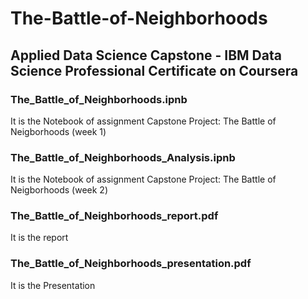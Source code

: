 # The-Battle-of-Neighborhoods

## Applied Data Science Capstone - IBM Data Science Professional Certificate on Coursera

### The_Battle_of_Neighborhoods.ipnb
<p> It is the Notebook of assignment Capstone Project: The Battle of Neigborhoods (week 1)</p>


### The_Battle_of_Neighborhoods_Analysis.ipnb
<p> It is the Notebook of assignment Capstone Project: The Battle of Neigborhoods (week 2)</p>


### The_Battle_of_Neighborhoods_report.pdf  
<p> It is the report</p>

### The_Battle_of_Neighborhoods_presentation.pdf  
<p> It is the Presentation</p>
